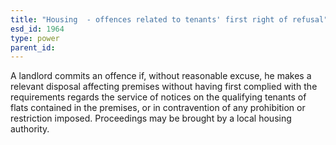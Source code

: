 ```yaml
---
title: "Housing  - offences related to tenants' first right of refusal"
esd_id: 1964
type: power
parent_id:  
---
```


A landlord commits an offence if, without reasonable excuse, he makes a relevant disposal affecting premises without having first complied with the requirements regards the service of notices on the qualifying tenants of flats contained in the premises, or in contravention of any prohibition or restriction imposed.   Proceedings may be brought by a local housing authority.


